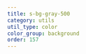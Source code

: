 ```yaml
---
title: s-bg-gray-500
category: utils
util_type: color
color_group: background
order: 157
---
```

<div class="s-bg-gray-500"></div>